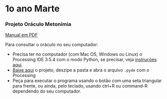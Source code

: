 # 1o ano Marte


### Projeto Oráculo Metonímia

[Manual em PDF](https://github.com/fabrica-escola/1o-ano-marte/raw/main/Manual_Oraculo_Metonimia.pdf)

Para consultar o oráculo no seu computador:
- Precisa ter no computador (com Mac OS, Windows ou Linux) o Processing IDE 3.5.4 com o modo Python, se precisar, veja [instruções aqui](https://abav.lugaralgum.com/como-instalar-o-processing-modo-python/).
- [Baixe aqui](https://drive.google.com/file/d/1af3OR70PSC_Hd8BLpcyUrL50EIY83ypN/view?usp=sharing) o projeto, deszipe a pasta e abra o arquivo `.pyde` com o Processing
- Peça para executar o programa usando o botão com uma seta triangular para frente, ou ainda, pelo teclado, usando ctrl+R ou command-R dependendo do seu computador.
